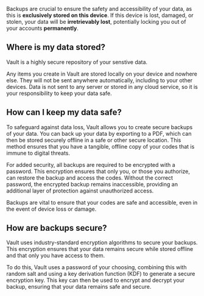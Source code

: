 Backups are crucial to ensure the safety and accessibility of your data, as this is **exclusively stored on this device**. 
If this device is lost, damaged, or stolen, your data will be **irretrievably lost**, potentially locking you out of your accounts **permanently**.

## Where is my data stored?

Vault is a highly secure repository of your senstive data.

Any items you create in Vault are stored locally on your device and nowhere else.
They will not be sent anywhere automatically, including to your other devices.
Data is not sent to any server or stored in any cloud service, so it is your responsibility to keep your data safe.

## How can I keep my data safe?

To safeguard against data loss, Vault allows you to create secure backups of your data. 
You can back up your data by exporting to a PDF, which can then be stored securely offline in a safe or other secure location. 
This method ensures that you have a tangible, offline copy of your codes that is immune to digital threats.

For added security, all backups are required to be encrypted with a password. 
This encryption ensures that only you, or those you authorize, can restore the backup and access the codes. 
Without the correct password, the encrypted backup remains inaccessible, providing an additional layer of protection against unauthorized access.

Backups are vital to ensure that your codes are safe and accessible, even in the event of device loss or damage.

## How are backups secure?

Vault uses industry-standard encryption algorithms to secure your backups.
This encryption ensures that your data remains secure while stored offline and that only you have access to them.

To do this, Vault uses a password of your choosing, combining this with random salt and using a key derivation function (KDF) to generate a secure encryption key.
This key can then be used to encrypt and decrypt your backup, ensuring that your data remains safe and secure.
